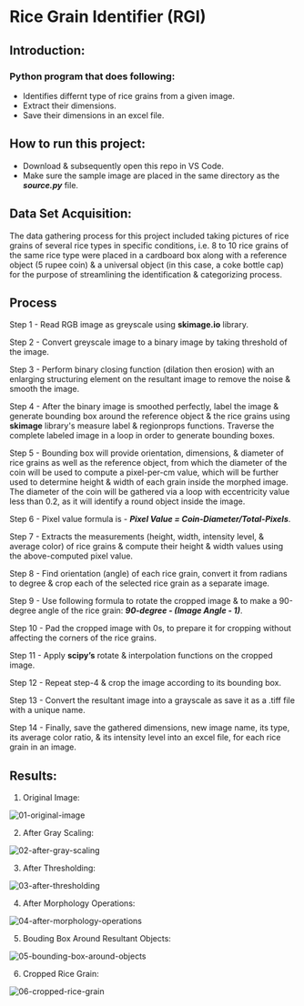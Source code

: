 # Rice Grain Identifier (RGI)

## Introduction:
### Python program that does following:
- Identifies differnt type of rice grains from a given image.
- Extract their dimensions.
- Save their dimensions in an excel file.

## How to run this project:
- Download & subsequently open this repo in VS Code.
- Make sure the sample image are placed in the same directory as the ***source.py*** file.

## Data Set Acquisition:
The data gathering process for this project included taking pictures of rice grains of several rice types in specific conditions, i.e. 8 to 10 rice grains of the same rice type were placed in a cardboard box along with a reference object (5 rupee coin) & a universal object (in this case, a coke bottle cap) for the purpose of streamlining the identification & categorizing process.

## Process
Step 1 - Read RGB image as greyscale using **skimage.io** library.

Step 2 - Convert greyscale image to a binary image by taking threshold of the image.

Step 3 - Perform binary closing function (dilation then erosion) with an enlarging structuring element on the resultant image to remove the noise & smooth the image.

Step 4 - After the binary image is smoothed perfectly, label the image & generate bounding box around the reference object & the rice grains using **skimage** library's measure label & regionprops functions. Traverse the complete labeled image in a loop in order to generate bounding boxes.

Step 5 - Bounding box will provide orientation, dimensions, & diameter of rice grains as well as the reference object, from which the diameter of the coin will be used to compute a pixel-per-cm value, which will be further used to determine height & width of each grain inside the morphed image. The diameter of the coin will be gathered via a loop with eccentricity value less than 0.2, as it will identify a round object inside the image.

Step 6 - Pixel value formula is - ***Pixel Value = Coin-Diameter/Total-Pixels***.

Step 7 - Extracts the measurements (height, width, intensity level, & average color) of rice grains & compute their height & width values using the above-computed pixel value.

Step 8 - Find orientation (angle) of each rice grain, convert it from radians to degree & crop each of the selected rice grain as a separate image.

Step 9 - Use following formula to rotate the cropped image & to make a 90-degree angle of the rice grain: ***90-degree - (Image Angle - 1)***.

Step 10 - Pad the cropped image with 0s, to prepare it for cropping without affecting the corners of the rice grains.

Step 11 - Apply **scipy’s** rotate & interpolation functions on the cropped image.

Step 12 - Repeat step-4 & crop the image according to its bounding box.

Step 13 - Convert the resultant image into a grayscale as save it as a .tiff file with a unique name.

Step 14 - Finally, save the gathered dimensions, new image name, its type, its average color ratio, & its intensity level into an excel file, for each rice grain in an image.

## Results:
1. Original Image:

![01-original-image](https://user-images.githubusercontent.com/37273194/111885329-ee65d080-89e8-11eb-9974-4a2daf6df899.png)

2. After Gray Scaling:

![02-after-gray-scaling](https://user-images.githubusercontent.com/37273194/111885341-f6be0b80-89e8-11eb-8281-ff151aae5903.png)

3. After Thresholding:

![03-after-thresholding](https://user-images.githubusercontent.com/37273194/111885343-f7ef3880-89e8-11eb-8e38-55504a52c874.png)

4. After Morphology Operations:

![04-after-morphology-operations](https://user-images.githubusercontent.com/37273194/111885344-f9206580-89e8-11eb-9dd1-1bbd0249492d.png)

5. Bouding Box Around Resultant Objects:

![05-bounding-box-around-objects](https://user-images.githubusercontent.com/37273194/111885345-fa519280-89e8-11eb-91ef-0ddca5150165.png)

6. Cropped Rice Grain:

![06-cropped-rice-grain](https://user-images.githubusercontent.com/37273194/111885346-faea2900-89e8-11eb-995a-bbf0cb0eab47.png)
